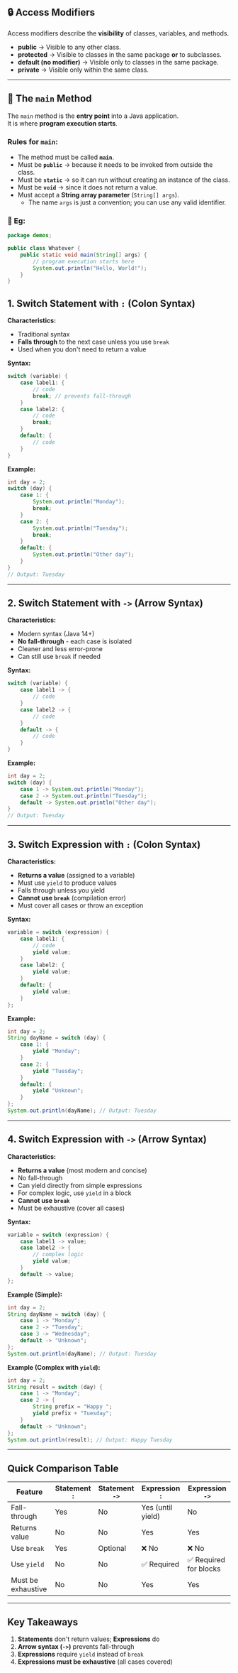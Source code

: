 ## 🔒 Access Modifiers
Access modifiers describe the **visibility** of classes, variables, and methods.

- **public** → Visible to any other class.  
- **protected** → Visible to classes in the same package **or** to subclasses.  
- **default (no modifier)** → Visible only to classes in the same package.  
- **private** → Visible only within the same class.  

---

## 🚀 The `main` Method
The `main` method is the **entry point** into a Java application.  
It is where **program execution starts**.

### Rules for `main`:
- The method must be called **`main`**.  
- Must be **`public`** → because it needs to be invoked from outside the class.  
- Must be **`static`** → so it can run without creating an instance of the class.  
- Must be **`void`** → since it does not return a value.  
- Must accept a **String array parameter** (`String[] args`).  
  - The name `args` is just a convention; you can use any valid identifier.  

### 📌 Eg:
```java
package demos;

public class Whatever {
    public static void main(String[] args) {
        // program execution starts here
        System.out.println("Hello, World!");
    }
}
```

## 1. Switch Statement with `:` (Colon Syntax)

**Characteristics:**
- Traditional syntax
- **Falls through** to the next case unless you use `break`
- Used when you don't need to return a value

**Syntax:**
```java
switch (variable) {
    case label1: {
        // code
        break; // prevents fall-through
    }
    case label2: {
        // code
        break;
    }
    default: {
        // code
    }
}
```

**Example:**
```java
int day = 2;
switch (day) {
    case 1: {
        System.out.println("Monday");
        break;
    }
    case 2: {
        System.out.println("Tuesday");
        break;
    }
    default: {
        System.out.println("Other day");
    }
}
// Output: Tuesday
```

---

## 2. Switch Statement with `->` (Arrow Syntax)

**Characteristics:**
- Modern syntax (Java 14+)
- **No fall-through** - each case is isolated
- Cleaner and less error-prone
- Can still use `break` if needed

**Syntax:**
```java
switch (variable) {
    case label1 -> {
        // code
    }
    case label2 -> {
        // code
    }
    default -> {
        // code
    }
}
```

**Example:**
```java
int day = 2;
switch (day) {
    case 1 -> System.out.println("Monday");
    case 2 -> System.out.println("Tuesday");
    default -> System.out.println("Other day");
}
// Output: Tuesday
```

---

## 3. Switch Expression with `:` (Colon Syntax)

**Characteristics:**
- **Returns a value** (assigned to a variable)
- Must use `yield` to produce values
- Falls through unless you yield
- **Cannot use `break`** (compilation error)
- Must cover all cases or throw an exception

**Syntax:**
```java
variable = switch (expression) {
    case label1: {
        // code
        yield value;
    }
    case label2: {
        yield value;
    }
    default: {
        yield value;
    }
};
```

**Example:**
```java
int day = 2;
String dayName = switch (day) {
    case 1: {
        yield "Monday";
    }
    case 2: {
        yield "Tuesday";
    }
    default: {
        yield "Unknown";
    }
};
System.out.println(dayName); // Output: Tuesday
```

---

## 4. Switch Expression with `->` (Arrow Syntax)

**Characteristics:**
- **Returns a value** (most modern and concise)
- No fall-through
- Can yield directly from simple expressions
- For complex logic, use `yield` in a block
- **Cannot use `break`**
- Must be exhaustive (cover all cases)

**Syntax:**
```java
variable = switch (expression) {
    case label1 -> value;
    case label2 -> {
        // complex logic
        yield value;
    }
    default -> value;
};
```

**Example (Simple):**
```java
int day = 2;
String dayName = switch (day) {
    case 1 -> "Monday";
    case 2 -> "Tuesday";
    case 3 -> "Wednesday";
    default -> "Unknown";
};
System.out.println(dayName); // Output: Tuesday
```

**Example (Complex with `yield`):**
```java
int day = 2;
String result = switch (day) {
    case 1 -> "Monday";
    case 2 -> {
        String prefix = "Happy ";
        yield prefix + "Tuesday";
    }
    default -> "Unknown";
};
System.out.println(result); // Output: Happy Tuesday
```

---

## Quick Comparison Table

| Feature | Statement `:` | Statement `->` | Expression `:` | Expression `->` |
|---------|--------------|----------------|----------------|-----------------|
| Fall-through | Yes | No | Yes (until yield) | No |
| Returns value | No | No | Yes | Yes |
| Use `break` | Yes | Optional | ❌ No | ❌ No |
| Use `yield` | No | No | ✅ Required | ✅ Required for blocks |
| Must be exhaustive | No | No | Yes | Yes |

---

## Key Takeaways

1. **Statements** don't return values; **Expressions** do
2. **Arrow syntax (`->`)** prevents fall-through
3. **Expressions** require `yield` instead of `break`
4. **Expressions must be exhaustive** (all cases covered)